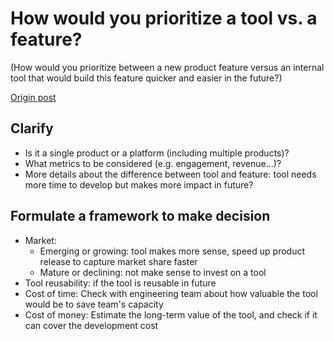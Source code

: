 # How would you prioritize a tool vs. a feature?
(How would you prioritize between a new product feature versus an internal tool that would build this feature quicker and easier in the future?)

[Origin post](https://stellarpeers.com/how-would-you-prioritize-a-tool-vs-a-feature/)

## Clarify
* Is it a single product or a platform (including multiple products)?
* What metrics to be considered (e.g. engagement, revenue...)?
* More details about the difference between tool and feature: tool needs more time to develop but makes more impact in future?

## Formulate a framework to make decision
* Market:
  * Emerging or growing: tool makes more sense, speed up product release to capture market share faster
  * Mature or declining: not make sense to invest on a tool
* Tool reusability: if the tool is reusable in future
* Cost of time: Check with engineering team about how valuable the tool would be to save team's capacity
* Cost of money: Estimate the long-term value of the tool, and check if it can cover the development cost
